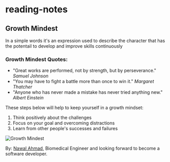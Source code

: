 # reading-notes


## Growth Mindest
In a simple words it's an expression used to describe the character that has the potentail to develop and improve skills continuously

### Growth Mindest Quotes:
* "Great works are performed, not by strength, but by perseverance."  _Samuel Johnson_
* "You may have to fight a battle more than once to win it."  _Margaret Thatcher_
* "Anyone who has never made a mistake has never tried anything new."  _Albert Einstein_

These steps below will help to keep yourself in a growth mindset:
1. Think positively about the challenges
2. Focus on your goal and overcoming distractions
3. Learn from other people's successes and failures

![Growth Mindest](https://images-na.ssl-images-amazon.com/images/I/71uyWFRtsoL._AC_SL1500_.jpg)

By:
 [Nawal Ahmad](https://github.com/nawal-ahmad), Biomedical Engineer and looking forward to become a software developer.

